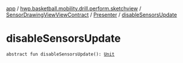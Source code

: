 [app](../../../index.md) / [hwp.basketball.mobility.drill.perform.sketchview](../../index.md) / [SensorDrawingViewViewContract](../index.md) / [Presenter](index.md) / [disableSensorsUpdate](.)

# disableSensorsUpdate

`abstract fun disableSensorsUpdate(): `[`Unit`](https://kotlinlang.org/api/latest/jvm/stdlib/kotlin/-unit/index.html)